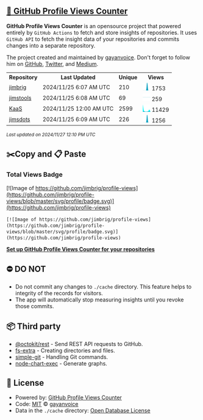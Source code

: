 ## [🚀 GitHub Profile Views Counter](https://github.com/gayanvoice/github-profile-views-counter)
**GitHub Profile Views Counter** is an opensource project that powered entirely by  `GitHub Actions` to fetch and store insights of repositories.
It uses `GitHub API` to fetch the insight data of your repositories and commits changes into a separate repository.

The project created and maintained by [gayanvoice](https://github.com/gayanvoice). Don't forget to follow him on [GitHub](https://github.com/gayanvoice), [Twitter](https://twitter.com/gayanvoice), and [Medium](https://gayanvoice.medium.com/).

<table>
	<tr>
		<th>
			Repository
		</th>
		<th>
			Last Updated
		</th>
		<th>
			Unique
		</th>
		<th>
			Views
		</th>
	</tr>
	<tr>
		<td>
			<a href="https://github.com/jimbrig/profile-views/tree/master/readme/285926530/week.md">
				jimbrig
			</a>
		</td>
		<td>
			2024/11/25 6:07 AM UTC
		</td>
		<td>
			210
		</td>
		<td>
			<img alt="Response time graph" src="https://github.com/jimbrig/profile-views/raw/master/graph/285926530/small/week.png" height="20"> 1753
		</td>
	</tr>
	<tr>
		<td>
			<a href="https://github.com/jimbrig/profile-views/tree/master/readme/235878383/week.md">
				jimstools
			</a>
		</td>
		<td>
			2024/11/25 6:08 AM UTC
		</td>
		<td>
			69
		</td>
		<td>
			<img alt="Response time graph" src="https://github.com/jimbrig/profile-views/raw/master/graph/235878383/small/week.png" height="20"> 259
		</td>
	</tr>
	<tr>
		<td>
			<a href="https://github.com/jimbrig/profile-views/tree/master/readme/427463930/week.md">
				KaaS
			</a>
		</td>
		<td>
			2024/11/25 12:00 AM UTC
		</td>
		<td>
			2599
		</td>
		<td>
			<img alt="Response time graph" src="https://github.com/jimbrig/profile-views/raw/master/graph/427463930/small/week.png" height="20"> 11429
		</td>
	</tr>
	<tr>
		<td>
			<a href="https://github.com/jimbrig/profile-views/tree/master/readme/331031695/week.md">
				jimsdots
			</a>
		</td>
		<td>
			2024/11/25 6:09 AM UTC
		</td>
		<td>
			226
		</td>
		<td>
			<img alt="Response time graph" src="https://github.com/jimbrig/profile-views/raw/master/graph/331031695/small/week.png" height="20"> 1256
		</td>
	</tr>
</table>

<small><i>Last updated on 2024/11/27 12:10 PM UTC</i></small>

## ✂️Copy and 📋 Paste
### Total Views Badge
[![Image of https://github.com/jimbrig/profile-views](https://github.com/jimbrig/profile-views/blob/master/svg/profile/badge.svg)](https://github.com/jimbrig/profile-views)

```readme
[![Image of https://github.com/jimbrig/profile-views](https://github.com/jimbrig/profile-views/blob/master/svg/profile/badge.svg)](https://github.com/jimbrig/profile-views)
```
[**Set up GitHub Profile Views Counter for your repositories**](https://github.com/gayanvoice/github-profile-views-counter)
## ⛔ DO NOT
- Do not commit any changes to `./cache` directory. This feature helps to integrity of the records for visitors.
- The app will automatically stop measuring insights until you revoke those commits.
## 📦 Third party

- [@octokit/rest](https://www.npmjs.com/package/@octokit/rest) - Send REST API requests to GitHub.
- [fs-extra](https://www.npmjs.com/package/fs-extra) - Creating directories and files.
- [simple-git](https://www.npmjs.com/package/simple-git) - Handling Git commands.
- [node-chart-exec](https://www.npmjs.com/package/node-chart-exec) - Generate graphs.
## 📄 License
- Powered by: [GitHub Profile Views Counter](https://github.com/gayanvoice/github-profile-views-counter)
- Code: [MIT](./LICENSE) © [gayanvoice](https://github.com/gayanvoice)
- Data in the `./cache` directory: [Open Database License](https://opendatacommons.org/licenses/odbl/1-0/)